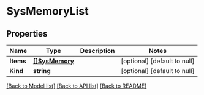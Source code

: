 # SysMemoryList

## Properties
Name | Type | Description | Notes
------------ | ------------- | ------------- | -------------
**Items** | [**[]SysMemory**](sys_memory.md) |  | [optional] [default to null]
**Kind** | **string** |  | [optional] [default to null]

[[Back to Model list]](../README.md#documentation-for-models) [[Back to API list]](../README.md#documentation-for-api-endpoints) [[Back to README]](../README.md)


